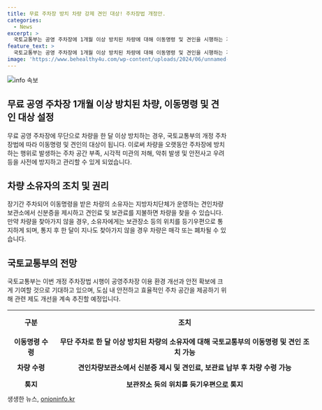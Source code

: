 ```yaml
---
title: 무료 주차장 방치 차량 강제 견인 대상! 주차장법 개정안.
categories:
  - News
excerpt: >
  국토교통부는 공영 주차장에 1개월 이상 방치된 차량에 대해 이동명령 및 견인을 시행하는 개정 주차장법을 시행했다. 이에 따라 장기 방치된 차량으로 인한 주차공간 부족, 미관 저해, 악취 발생 등 문제에 대한 법적 근거를 마련했다. 소유자는 견인료 및 보관료를 납부하면 차량을 돌려받을 수 있으며, 24시간이 지나도 찾아가지 않을 경우 매각·폐차될 수 있다. 국토부는 이러한 법 시행으로 공영주차장 이용 환경과 안전을 개선할 것으로 기대하고, 관련 제도 개선을 추진할 예정이라고 밝혔다.
feature_text: >
  국토교통부는 공영 주차장에 1개월 이상 방치된 차량에 대해 이동명령 및 견인을 시행하는 개정 주차장법을 시행했다. 이에 따라 장기 방치된 차량으로 인한 주차공간 부족, 미관 저해, 악취 발생 등 문제에 대한 법적 근거를 마련했다. 소유자는 견인료 및 보관료를 납부하면 차량을 돌려받을 수 있으며, 24시간이 지나도 찾아가지 않을 경우 매각·폐차될 수 있다. 국토부는 이러한 법 시행으로 공영주차장 이용 환경과 안전을 개선할 것으로 기대하고, 관련 제도 개선을 추진할 예정이라고 밝혔다.
image: 'https://www.behealthy4u.com/wp-content/uploads/2024/06/unnamed-file.png'
---
```


<p><img src="https://www.behealthy4u.com/wp-content/uploads/2024/06/unnamed-file.png" alt="info 속보" /></p>

<h2 data-ke-size="size26">무료 공영 주차장 1개월 이상 방치된 차량, 이동명령 및 견인 대상 설정</h2>

<p data-ke-size="size16">무료 공영 주차장에 무단으로 차량을 한 달 이상 방치하는 경우, 국토교통부의 개정 주차장법에 따라 이동명령 및 견인의 대상이 됩니다. 이로써 차량을 오랫동안 주차장에 방치하는 행위로 발생하는 주차 공간 부족, 시각적 미관의 저해, 악취 발생 및 안전사고 우려 등을 사전에 방지하고 관리할 수 있게 되었습니다.</p>

<h2 data-ke-size="size26">차량 소유자의 조치 및 권리</h2>

<p data-ke-size="size16">장기간 주차되어 이동명령을 받은 차량의 소유자는 지방자치단체가 운영하는 견인차량보관소에서 신분증을 제시하고 견인료 및 보관료를 지불하면 차량을 찾을 수 있습니다. 만약 차량을 찾아가지 않을 경우, 소유자에게는 보관장소 등의 위치를 등기우편으로 통지하게 되며, 통지 후 한 달이 지나도 찾아가지 않을 경우 차량은 매각 또는 폐차될 수 있습니다.</p>

<h2 data-ke-size="size26">국토교통부의 전망</h2>

<p data-ke-size="size16">국토교통부는 이번 개정 주차장법 시행이 공영주차장 이용 환경 개선과 안전 확보에 크게 기여할 것으로 기대하고 있으며, 도심 내 안전하고 효율적인 주차 공간을 제공하기 위해 관련 제도 개선을 계속 추진할 예정입니다.</p>

<table style="width: 704px; height: 177px;">
<tbody>
<tr>
<td style="text-align: center; height: 57px;"><b>구분</b></td>
<td style="text-align: center; height: 57px;"><b>조치</b></td>
</tr>
<tr>
<td style="text-align: center; height: 41px;"><b>이동명령 수령</b></td>
<td style="text-align: center; height: 41px;"><b>무단 주차로 한 달 이상 방치된 차량의 소유자에 대해 국토교통부의 이동명령 및 견인 조치 가능</b></td>
</tr>
<tr>
<td style="text-align: center; height: 40px;"><b>차량 수령</b></td>
<td style="text-align: center; height: 40px;"><b>견인차량보관소에서 신분증 제시 및 견인료, 보관료 납부 후 차량 수령 가능</b></td>
</tr>
<tr>
<td style="text-align: center; height: 39px;"><b>통지</b></td>
<td style="text-align: center; height: 39px;"><b>보관장소 등의 위치를 등기우편으로 통지</b></td>
</tr>
<tr>
<td style="text-align: center;"><b>차량 매각·폐차</b></td>
<td style="text-align: center;"><b>통지 후 한 달이 지나도 찾아가지 않을 경우 차량 매각·폐차 가능</b></td>
</tr>
</tbody>
</table>
생생한 뉴스, <a href="https://onioninfo.kr" rel="dofollow">onioninfo.kr</a>


